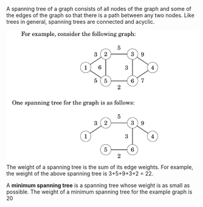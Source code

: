 A spanning tree of a graph consists of all nodes of the graph and some of the edges of the graph so that there is a path between any two nodes. Like trees in general, spanning trees are connected and acyclic.

![](attachments/Pasted%20image%2020240606221856.png)
The weight of a spanning tree is the sum of its edge weights. For example, the weight of the above spanning tree is 3+5+9+3+2 = 22.

A **minimum spanning tree** is a spanning tree whose weight is as small as possible. The weight of a minimum spanning tree for the example graph is 20
